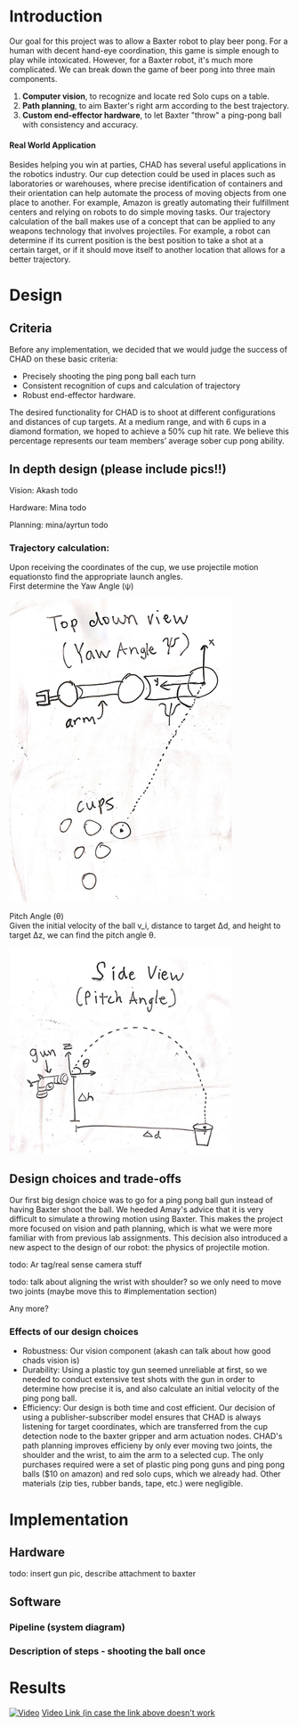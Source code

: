 
# Introduction
Our goal for this project was to allow a Baxter robot to play beer pong.
For a human with decent hand-eye coordination, this game is simple enough to play while intoxicated. However, for a Baxter robot, it's much more complicated. We can break down the game of beer pong into three main components. 

1. **Computer vision**, to recognize and locate red Solo cups on a table.
2. **Path planning**, to aim Baxter's right arm according to the best trajectory.
3. **Custom end-effector hardware**, to let Baxter "throw" a ping-pong ball with consistency and accuracy.


#### Real World Application
Besides helping you win at parties, CHAD has several useful applications in the robotics industry.
Our cup detection could be used in places such as laboratories or warehouses, where precise identification of containers and their orientation can help automate the process of moving objects from one place to another. For example, Amazon is greatly automating their fulfillment centers and relying on robots to do simple moving tasks. 
Our trajectory calculation of the ball makes use of a concept that can be applied to any weapons technology that involves projectiles. For example, a robot can determine if its current position is the best position to take a shot at a certain target, or if it should move itself to another location that allows for a better trajectory.


# Design

## Criteria
Before any implementation, we decided that we would judge the success of CHAD on these basic criteria:

- Precisely shooting the ping pong ball each turn
- Consistent recognition of cups and calculation of trajectory
- Robust end-effector hardware.

The desired functionality for CHAD is to shoot at different configurations and distances of cup targets. At a medium range, and with 6 cups in a diamond formation, we hoped to achieve a 50% cup hit rate.  We believe this percentage represents our team members’ average sober cup pong ability.

## In depth design (please include pics!!)
Vision: Akash todo
    
Hardware: Mina todo
    
Planning: mina/ayrtun todo
    
### Trajectory calculation: 
Upon receiving the coordinates of the cup, we use projectile motion equationsto find the appropriate launch angles.\
First determine the Yaw Angle (ψ)

<img src="images/yaw.jpg" width="400">

Pitch Angle (θ)\
Given the initial velocity of the ball v_i, distance to target ∆d, and height to target ∆z, we can find the pitch angle θ.

<img src="images/pitch.jpg" width="400">




## Design choices and trade-offs
Our first big design choice was to go for a ping pong ball gun instead of having Baxter shoot the ball. We heeded Amay's advice that it is very difficult to simulate a throwing motion using Baxter. This makes the project more focused on vision and path planning, which is what we were more familiar with from previous lab assignments. This decision also introduced a new aspect to the design of our robot: the physics of projectile motion.

todo: Ar tag/real sense camera stuff

todo: talk about aligning the wrist with shoulder? so we only need to move two joints (maybe move this to #implementation section)

Any more?

### Effects of our design choices
- Robustness: Our vision component (akash can talk about how good chads vision is) 
- Durability: Using a plastic toy gun seemed unreliable at first, so we needed to conduct extensive test shots with the gun in order to determine how precise it is, and also calculate an initial velocity of the ping pong ball.
- Efficiency: Our design is both time and cost efficient. Our decision of using a publisher-subscriber model ensures that CHAD is always listening for target coordinates, which are transferred from the cup detection node to the baxter gripper and arm actuation nodes. CHAD's path planning improves efficieny by only ever moving two joints, the shoulder and the wrist, to aim the arm to a selected cup. The only purchases required were a set of plastic ping pong guns and ping pong balls ($10 on amazon) and red solo cups, which we already had. Other materials (zip ties, rubber bands, tape, etc.) were negligible.


# Implementation

## Hardware
todo: insert gun pic, describe attachment to baxter
## Software

### Pipeline (system diagram)

### Description of steps - shooting the ball once


# Results
[![Video](https://i3.ytimg.com/vi/NxHdCN6QJ0c/maxresdefault.jpg)](https://www.youtube.com/watch?v=NxHdCN6QJ0c&feature=youtu.be)
[Video Link (in case the link above doesn't work](https://youtu.be/NxHdCN6QJ0c)






